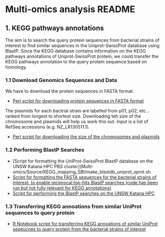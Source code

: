 # Multi-omics analysis README


## 1. KEGG pathways annotations

The aim is to search the query protein sequences from bacterial strains of interest to find similar sequences in the Uniprot-SwissProt database using BlastP. Since the KEGG database contains information on the KEGG pathways annotations of Uniprot-SwissProt protein, we could transfer the KEGG pathways annotation to the query protein sequence based on homology. 

### 1.1 Download Genomics Sequences and Data

We have to download the protein sequences in FASTA format.

* [Perl script for downloading protein sequences in FASTA format](Multi-omics/Source/Download_Sequences/fetch_fasta.pl)

The plasmids for each bactrial strain are labelled from p01, p02, etc... ranked from longest to shortest size. Downloading teh size of the chromosome and plasmids will help us work this out. Input is a list of RefSeq accessions (e.g. NZ_LR130511.1).  

* [Perl script for downloading the size of the chromosomes and plasmids](Multi-omics/Source/Download_Sequences/get_genome_size.pl)


### 1.2 Performing BlastP Searches

* [Script for formatting the UniProt-SwissProt BlastP database on the UNSW Katana HPC PBS cluster](Multi-omics/Source/KEGG_mapping_SBI/make_blastdb_uniprot_sprot.sh
* [Script for formatting the FASTA sequences for the bacterial strains of interest, to enable reciprocal top-hits BlastP searches (code has been run but not fully relevant for KEGG annotations)](Multi-omics/Source/KEGG_mapping_SBI/make_blastdb_sepsis_strains_proteome.sh)
* [Script for performing the BlastP searches on the UNSW Katana HPC](https://github.com/mabelbpa/Bioplatforms-Australia-Sepsis-Data-Integration/blob/master/Multi-omics/Source/KEGG_mapping_SBI/Map_To_Uniprot/run_blast_sepsis_strain_to_uniprot.sh)

### 1.3 Transferring KEGG annoations from similar UniProt sequences to query protein

* [R Notebook script for transferring KEGG annoations of similar UniProt seqeucnes to query protein from the bacterial strains of interest](Multi-omics/Source/KEGG_mapping_SBI/Map_To_Uniprot/parse_blast_sepsis_strain_to_uniprot.Rmd) 


